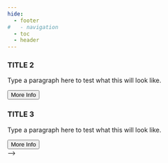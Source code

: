 ```yaml
---
hide:
  - footer
#   - navigation
  - toc
  - header
---
```


<!-- <!DOCTYPE html>
<html>
<head>
    <meta name="viewport" content="width=device-width, initial-scale=1">
    <link rel="stylesheet" type="text/css" href="./assets/css/parallax.css">
</head>
<body>

<nav class="navigation">
    <ul>
        <li><a href="#home">Home</a></li>
        <li><a href="#news">News</a></li>
        <li><a href="#contact">Contact</a></li>
        <li class="active"><a href="#about">About</a></li>
    </ul>
</nav>
<div class="parallax" style="background-image: url('./images/logo/SamitchLogo.jpg');">
    <div class="panel panel-image">
        <span>
        <h3> TITLE</h3>
        <p>Type a paragraph here to test what this will look like.</p>
        <button>More Info</button>
        </span>
    </div>
</div>
<!-- <div class="navigation navigation-mid"></div> -->
<div class="section">
    <div class="panel panel-section">
        <span>
        <h3> TITLE 2</h3>
        <p>Type a paragraph here to test what this will look like.</p>
        <button>More Info</button>
        </span>
    </div>
</div>


<div class="parallax" style="background-image: url('./images/logo/SamitchLogo.jpg');"></div>
    <div class="section">
    <div class="panel">
        <span>
        <h3> TITLE 3</h3>
        <p>Type a paragraph here to test what this will look like.</p>
        <button>More Info</button>
        </span>
    </div>
    </div>
<!-- </div> -->

</body>
</html> -->